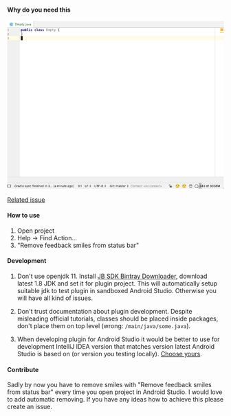 
#### Why do you need this

![alt text](https://raw.githubusercontent.com/vigilancer/RemoveFeedbackSmilesFromAndroidStudioPlugin/master/images/android-studio-smiles.gif)


[Related issue](https://issuetracker.google.com/issues/122883564)


#### How to use

1. Open project
2. Help -> Find Action...
3. "Remove feedback smiles from status bar"


#### Development

1. Don't use openjdk 11.
Install [JB SDK Bintray Downloader](https://intellij-support.jetbrains.com/hc/en-us/articles/206544879),
download latest 1.8 JDK and set it for plugin project. This will automatically setup suitable jdk
 to test plugin in sandboxed Android Studio. Otherwise you will have all kind of issues.

2. Don't trust documentation about plugin development. Despite misleading official tutorials,
classes should be placed inside packages, don't place them on top level (wrong: `/main/java/some.java`).

3. When developing plugin for Android Studio it would be better to use for development IntelliJ IDEA version
that matches version latest Android Studio is based on (or version you testing locally).
[Choose yours](https://www.jetbrains.com/intellij-repository/releases).


#### Contribute

Sadly by now you have to remove smiles with "Remove feedback smiles from status bar" every time you open project in Android Studio.
I would love to add automatic removing. If you have any ideas how to achieve this please create an issue.
